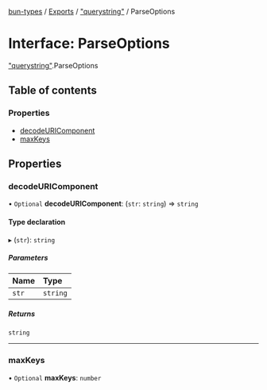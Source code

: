[bun-types](https://github.com/oven-sh/bun-types/blob/master/api-docs/README.md) / [Exports](https://github.com/oven-sh/bun-types/blob/master/api-docs/modules.md) / ["querystring"](https://github.com/oven-sh/bun-types/blob/master/api-docs/modules/querystring_.md) / ParseOptions

# Interface: ParseOptions

["querystring"](https://github.com/oven-sh/bun-types/blob/master/api-docs/modules/querystring_.md).ParseOptions

## Table of contents

### Properties

- [decodeURIComponent](https://github.com/oven-sh/bun-types/blob/master/api-docs/interfaces/querystring_.ParseOptions.md#decodeuricomponent)
- [maxKeys](https://github.com/oven-sh/bun-types/blob/master/api-docs/interfaces/querystring_.ParseOptions.md#maxkeys)

## Properties

### decodeURIComponent

• `Optional` **decodeURIComponent**: (`str`: `string`) => `string`

#### Type declaration

▸ (`str`): `string`

##### Parameters

| Name | Type |
| :------ | :------ |
| `str` | `string` |

##### Returns

`string`

___

### maxKeys

• `Optional` **maxKeys**: `number`
